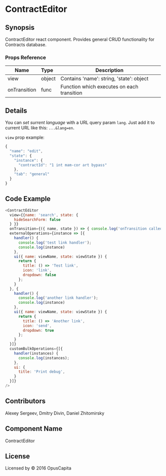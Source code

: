 # ContractEditor

## Synopsis

ContractEditor react component. Provides general CRUD functionality for Contracts database.

### Props Reference

| Name                           | Type                     | Description                                                                                             |
| ------------------------------ | :----------------------  | -----------------------------------------------------------                                             |
| view                           | object                   | Contains 'name': string, 'state': object                                                                |
| onTransition                   | func                     | Function which executes on each transition                                                              |

## Details

You can *set surrent language* with a URL query param `lang`. Just add it to current URL like this: `...&lang=en`.

`view` prop example:

```js
{
  "name": "edit",
  "state": {
    "instance": {
      "contractId": "1 int mam-cor art bypass"
    },
    "tab": "general"
  }
}
```

## Code Example

```js
<ContractEditor
  view={{name: 'search', state: {
    hideSearchForm: false
  } }}
  onTransition={({ name, state }) => { console.log('onTransition called', { name, state })}}
  externalOperations={instance => [{
    handler() {
      console.log('test link handler');
      console.log(instance)
    },
    ui({ name: viewName, state: viewState }) {
      return {
        title: () => 'Test link',
        icon: 'link',
        dropdown: false
      };
    }
  }, {
    handler() {
      console.log('another link handler');
      console.log(instance)
    },
    ui({ name: viewName, state: viewState }) {
      return {
        title: () => 'Another link',
        icon: 'send',
        dropdown: true
      };
    }
  }]}
  customBulkOperations={[{
    handler(instances) {
      console.log(instances);
    },
    ui: {
      title: 'Print debug',
    }
  }]}
/>
```

## Contributors

Alexey Sergeev, Dmitry Divin, Daniel Zhitomirsky

## Component Name

ContractEditor

## License

Licensed by © 2016 OpusCapita

